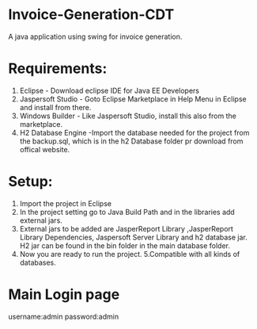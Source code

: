 # Invoice-Generation-CDT
A java application using swing for invoice generation.

# Requirements:
1. Eclipse - Download eclipse IDE for Java EE Developers
2. Jaspersoft Studio - Goto Eclipse Marketplace in Help Menu in Eclipse and install from there.
3. Windows Builder - Like Jaspersoft Studio, install this also from the marketplace.
4. H2 Database Engine -Import the database needed for the project from the backup.sql, which is in the h2 Database folder pr download from offical website.

# Setup:
1. Import the project in Eclipse
2. In the project setting go to Java Build Path and in the libraries add external jars.
3. External jars to be added are JasperReport Library ,JasperReport Library Dependencies, Jaspersoft Server Library and h2 database jar.
   H2 jar can be found in the bin folder in the main database folder.
4. Now you are ready to run the project.
5.Compatible with all kinds of databases.
  
# Main Login page
username:admin
password:admin
      
